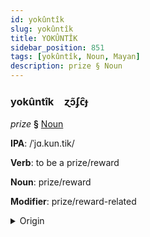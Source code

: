 ```yaml
---
id: yokûntîk
slug: yokûntîk
title: YOKÛNTÎK
sidebar_position: 851
tags: [yokûntîk, Noun, Mayan]
description: prize § Noun
---
```


### yokûntîk&emsp;<span kind="abugida">ɀɔ̃ʄc̑ɟ</span>

*prize* **§** [Noun](../../tags/Noun)

**IPA**: /ˈjɑ.kun.tik/

**Verb**: to be a prize/reward

**Noun**: prize/reward

**Modifier**: prize/reward-related

<details>
    <summary>Origin</summary>
    Yucatec yakuntik /ja.kun.tik/<br/>
    <em>Mayan Language Family</em>
</details>